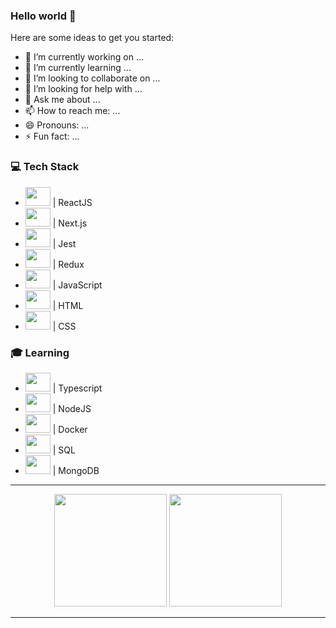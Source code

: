 ### Hello world 👋

Here are some ideas to get you started:

- 🔭 I’m currently working on ...
- 🌱 I’m currently learning ...
- 👯 I’m looking to collaborate on ...
- 🤔 I’m looking for help with ...
- 💬 Ask me about ...
- 📫 How to reach me: ...
- 😄 Pronouns: ...
- ⚡ Fun fact: ...

<h3>💻 Tech Stack</h3>

- <img height="30" width="40" src="https://cdn.jsdelivr.net/gh/devicons/devicon/icons/react/react-original.svg" /> | ReactJS
- <img height="30" width="40" src="https://cdn.jsdelivr.net/gh/devicons/devicon/icons/nextjs/nextjs-original-wordmark.svg" /> | Next.js
- <img height="30" width="40" src="https://cdn.jsdelivr.net/gh/devicons/devicon/icons/jest/jest-plain.svg" /> | Jest 
- <img height="30" width="40" src="https://cdn.jsdelivr.net/gh/devicons/devicon/icons/redux/redux-original.svg" /> | Redux
- <img height="30" width="40" src="https://cdn.jsdelivr.net/gh/devicons/devicon/icons/javascript/javascript-original.svg" /> | JavaScript
- <img height="30" width="40" src="https://cdn.jsdelivr.net/gh/devicons/devicon/icons/html5/html5-original-wordmark.svg" /> | HTML
- <img height="30" width="40" src="https://cdn.jsdelivr.net/gh/devicons/devicon/icons/css3/css3-original-wordmark.svg" /> | CSS

<h3>🎓 Learning</h3>

- <img height="30" width="40" src="https://cdn.jsdelivr.net/gh/devicons/devicon/icons/typescript/typescript-original.svg" /> | Typescript
- <img height="30" width="40" src="https://cdn.jsdelivr.net/gh/devicons/devicon/icons/nodejs/nodejs-original-wordmark.svg" /> | NodeJS
- <img height="30" width="40" src="https://cdn.jsdelivr.net/gh/devicons/devicon/icons/docker/docker-original-wordmark.svg" /> | Docker
- <img height="30" width="40" src="https://cdn.jsdelivr.net/gh/devicons/devicon/icons/mysql/mysql-original.svg" /> | SQL
- <img height="30" width="40" src="https://cdn.jsdelivr.net/gh/devicons/devicon/icons/mongodb/mongodb-original-wordmark.svg" /> | MongoDB

---

<div align="center">
  <img height="180em" src="https://github-readme-stats.vercel.app/api?username=andrebpessoa&show_icons=true&theme=dracula&include_all_commits=true&count_private=true&icon_color=2FC18C&title_color=2FC18C&bg_color=1A1D21"/>
  <img height="180em" src="https://github-readme-stats.vercel.app/api/top-langs/?username=andrebpessoa&layout=compact&langs_count=7&theme=dracula&title_color=2FC18C&bg_color=1A1D21"/>
</div>

---
